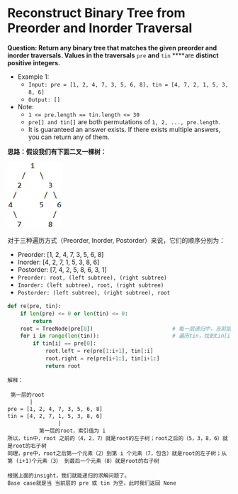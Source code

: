 # Reconstruct Binary Tree from Preorder and Inorder Traversal

**Question: Return any binary tree that matches the given preorder and inorder traversals. Values in the traversals** `pre` **and** `tin` ****are **distinct positive integers.**

* Example 1:
  * `Input: pre = [1, 2, 4, 7, 3, 5, 6, 8], tin = [4, 7, 2, 1, 5, 3, 8, 6]`
  * `Output: []`
* Note:
  * `1 <= pre.length == tin.length <= 30`
  * `pre[] and tin[]` are both permutations of `1, 2, ..., pre.length`.
  * It is guaranteed an answer exists. If there exists multiple answers, you can return any of them.

**思路：假设我们有下面二叉一棵树：**

![Figure 1. Tree Example](../.gitbook/assets/1572113633-1.jpg)

对于三种遍历方式（Preorder, Inorder, Postorder）来说，它们的顺序分别为：

* Preorder: \[1, 2, 4, 7, 3, 5, 6, 8\]
* Inorder: \[4, 2, 7, 1, 5, 3, 8, 6\]
* Postorder: \[7, 4, 2, 5, 8, 6, 3, 1\]
* `Preorder: root, (left subtree), (right subtree)`
* `Inorder: (left subtree), root, (right subtree)`
* `Postorder: (left subtree), (right subtree), root`

```python
def re(pre, tin):
	if len(pre) <= 0 or len(tin) <= 0:
		return
	root = TreeNode(pre[0])							# 每一层递归中，当前层的pre[0]一定是当前层子树的根节点
	for i in range(len(tin)):						# 遍历tin，找到tin[i] == pre[0]。此时 i 就是当前层根节点在 tin 中的索引值
		if tin[i] == pre[0]:
			root.left = re(pre[1:i+1], tin[:i]
			root.right = re(pre[i+1:], tin[i+1:]
			return root
```

```text
解释：

 第一层的root
       |
pre = [1, 2, 4, 7, 3, 5, 6, 8]
tin = [4, 2, 7, 1, 5, 3, 8, 6]
                |
          第一层的root，索引值为 i
所以，tin中，root 之前的（4，2，7）就是root的左子树；root之后的（5，3，8，6）就是root的右子树
同理，pre中，root之后第一个元素（2）到第 i 个元素（7，包含）就是root的左子树；从第 (i+1)个元素（3） 到最后一个元素（8）就是root的右子树

根据上面的insight，我们就能递归的求解问题了。
Base case就是当 当前层的 pre 或 tin 为空，此时我们返回 None
```















